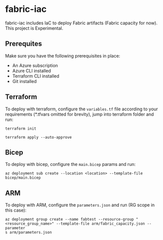 # fabric-iac

fabric-iac includes IaC to deploy Fabric artifacts (Fabric capacity for now). This project is Experimental.

## Prerequites
Make sure you have the following prerequisites in place:

- An Azure subscription
- Azure CLI installed
- Terraform CLI installed
- Git installed

## Terraform

To deploy with terraform, configure the `variables.tf` file according to your requirements (*.tfvars omitted for brevity), jump into terraform folder and run:

```
terraform init
```
```
terraform apply --auto-approve
```

## Bicep

To deploy with bicep, configure the `main.bicep` params and run:

```
az deployment sub create --location <location> --template-file bicep/main.bicep
```

## ARM

To deploy with ARM, configure the `parameters.json` and run (RG scope in this case):

```
az deployment group create --name fabtest --resource-group "<resource_group_name>" --template-file arm/fabric_capacity.json --parameter
s arm/parameters.json
```
